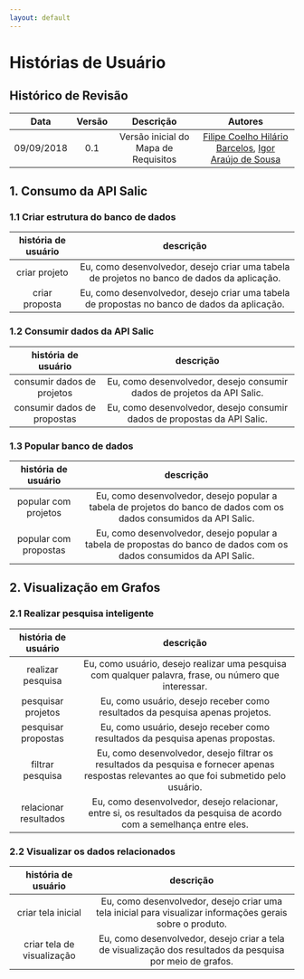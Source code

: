 ```yaml
---
layout: default
---
```


# Histórias de Usuário

## Histórico de Revisão

|           Data          |         Versão         |       Descrição   |         Autores   |
|:----------------------:|:------------------------:|:---------------------:|:--------------:|
| 09/09/2018         |           0.1                | Versão inicial do Mapa de Requisitos | [Filipe Coelho Hilário Barcelos](https://github.com/FilipeKN4), [Igor Araújo de Sousa](https://github.com/zero101010) |

## 1. Consumo da API Salic

### 1.1 Criar estrutura do banco de dados

|**história de usuário** | **descrição** |
|:---:|:---:|
| criar projeto | Eu, como desenvolvedor, desejo criar uma tabela de projetos no banco de dados da aplicação. |
| criar proposta | Eu, como desenvolvedor, desejo criar uma tabela de propostas no banco de dados da aplicação. |

### 1.2 Consumir dados da API Salic

| **história de usuário** | **descrição** |
|:---:|:---:|
| consumir dados de projetos | Eu, como desenvolvedor, desejo consumir dados de projetos da API Salic. |
| consumir dados de propostas  | Eu, como desenvolvedor, desejo consumir dados de propostas da API Salic. |

### 1.3 Popular banco de dados

| **história de usuário** | **descrição** |
|:---:|:---:|
| popular com projetos | Eu, como desenvolvedor, desejo popular a tabela de projetos do banco de dados com os dados consumidos da API Salic. |
| popular com propostas | Eu, como desenvolvedor, desejo popular a tabela de propostas do banco de dados com os dados consumidos da API Salic. |

## 2. Visualização em Grafos

### 2.1 Realizar pesquisa inteligente

| **história de usuário** | **descrição** |
|:---:|:---:|
| realizar pesquisa | Eu, como usuário, desejo realizar uma pesquisa com qualquer palavra, frase, ou número que interessar. |
| pesquisar projetos | Eu, como usuário, desejo receber como resultados da pesquisa apenas projetos. |
| pesquisar propostas | Eu, como usuário, desejo receber como resultados da pesquisa apenas propostas. |
| filtrar pesquisa | Eu, como desenvolvedor, desejo filtrar os resultados da pesquisa e fornecer apenas respostas relevantes ao que foi submetido pelo usuário. |
| relacionar resultados | Eu, como desenvolvedor, desejo relacionar, entre si, os resultados da pesquisa de acordo com a semelhança entre eles. |

### 2.2 Visualizar os dados relacionados

| **história de usuário** | **descrição** |
|:---:|:---:|
| criar tela inicial | Eu, como desenvolvedor, desejo criar uma tela inicial para visualizar informações gerais sobre o produto. |
| criar tela de visualização | Eu, como desenvolvedor, desejo criar a tela de visualização dos resultados da pesquisa por meio de grafos. |